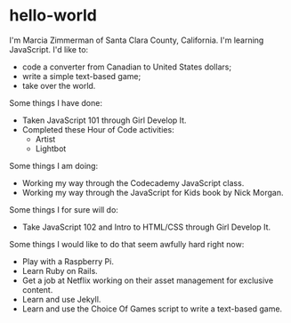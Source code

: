 # hello-world
I'm Marcia Zimmerman of Santa Clara County, California. I'm learning JavaScript. I'd like to:
- code a converter from Canadian to United States dollars;
- write a simple text-based game;
- take over the world.

Some things I have done:
- Taken JavaScript 101 through Girl Develop It.
- Completed these Hour of Code activities:
   - Artist
   - Lightbot

Some things I am doing:
- Working my way through the Codecademy JavaScript class.
- Working my way through the JavaScript for Kids book by Nick Morgan.
 
Some things I for sure will do:
- Take JavaScript 102 and Intro to HTML/CSS through Girl Develop It.

Some things I would like to do that seem awfully hard right now:
- Play with a Raspberry Pi.
- Learn Ruby on Rails.
- Get a job at Netflix working on their asset management for exclusive content.
- Learn and use Jekyll.
- Learn and use the Choice Of Games script to write a text-based game.
